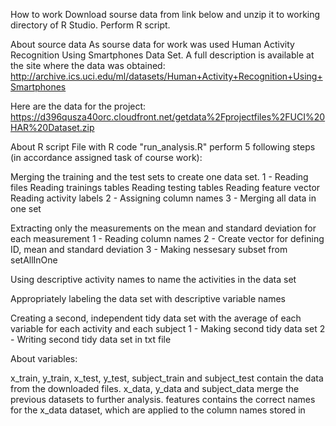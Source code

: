 How to work
Download sourse data from link below and unzip it to working directory of R Studio.
Perform R script.

About source data
As sourse data for work was used Human Activity Recognition Using Smartphones Data Set. A full description is available at the site where the data was obtained: 
http://archive.ics.uci.edu/ml/datasets/Human+Activity+Recognition+Using+Smartphones
 
Here are the data for the project: 
https://d396qusza40orc.cloudfront.net/getdata%2Fprojectfiles%2FUCI%20HAR%20Dataset.zip

About R script
File with R code "run_analysis.R" perform 5 following steps (in accordance assigned task of course work):

Merging the training and the test sets to create one data set.
1 - Reading files
Reading trainings tables
Reading testing tables
Reading feature vector
Reading activity labels
2 - Assigning column names
3 - Merging all data in one set

Extracting only the measurements on the mean and standard deviation for each measurement
1 - Reading column names
2 - Create vector for defining ID, mean and standard deviation
3 - Making nessesary subset from setAllInOne

Using descriptive activity names to name the activities in the data set

Appropriately labeling the data set with descriptive variable names

Creating a second, independent tidy data set with the average of each variable for each activity and each subject
1 - Making second tidy data set
2 - Writing second tidy data set in txt file

About variables:

x_train, y_train, x_test, y_test, subject_train and subject_test contain the data from the downloaded files.
x_data, y_data and subject_data merge the previous datasets to further analysis.
features contains the correct names for the x_data dataset, which are applied to the column names stored in
